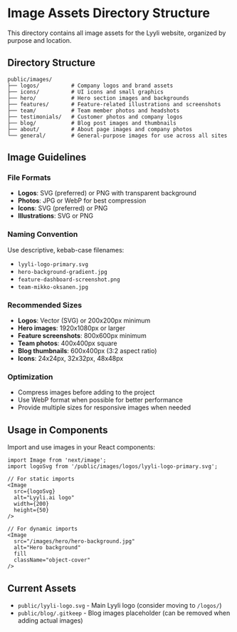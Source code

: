 # Image Assets Directory Structure

This directory contains all image assets for the Lyyli website, organized by purpose and location.

## Directory Structure

```
public/images/
├── logos/          # Company logos and brand assets
├── icons/          # UI icons and small graphics
├── hero/           # Hero section images and backgrounds
├── features/       # Feature-related illustrations and screenshots
├── team/           # Team member photos and headshots
├── testimonials/   # Customer photos and company logos
├── blog/           # Blog post images and thumbnails
├── about/          # About page images and company photos
└── general/        # General-purpose images for use across all sites
```

## Image Guidelines

### File Formats

- **Logos**: SVG (preferred) or PNG with transparent background
- **Photos**: JPG or WebP for best compression
- **Icons**: SVG (preferred) or PNG
- **Illustrations**: SVG or PNG

### Naming Convention

Use descriptive, kebab-case filenames:

- `lyyli-logo-primary.svg`
- `hero-background-gradient.jpg`
- `feature-dashboard-screenshot.png`
- `team-mikko-oksanen.jpg`

### Recommended Sizes

- **Logos**: Vector (SVG) or 200x200px minimum
- **Hero images**: 1920x1080px or larger
- **Feature screenshots**: 800x600px minimum
- **Team photos**: 400x400px square
- **Blog thumbnails**: 600x400px (3:2 aspect ratio)
- **Icons**: 24x24px, 32x32px, 48x48px

### Optimization

- Compress images before adding to the project
- Use WebP format when possible for better performance
- Provide multiple sizes for responsive images when needed

## Usage in Components

Import and use images in your React components:

```tsx
import Image from 'next/image';
import logoSvg from '/public/images/logos/lyyli-logo-primary.svg';

// For static imports
<Image
  src={logoSvg}
  alt="Lyyli.ai logo"
  width={200}
  height={50}
/>

// For dynamic imports
<Image
  src="/images/hero/hero-background.jpg"
  alt="Hero background"
  fill
  className="object-cover"
/>
```

## Current Assets

- `public/lyyli-logo.svg` - Main Lyyli logo (consider moving to `/logos/`)
- `public/blog/.gitkeep` - Blog images placeholder (can be removed when adding actual images)

